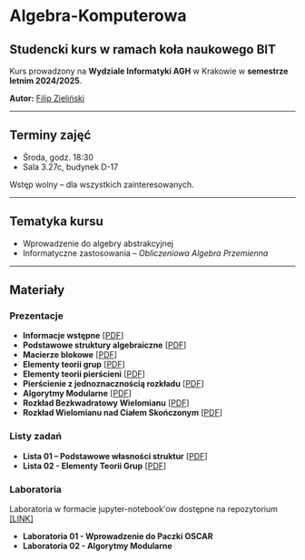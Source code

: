 # Algebra-Komputerowa

## Studencki kurs w ramach koła naukowego BIT

Kurs prowadzony na **Wydziale Informatyki AGH** w Krakowie w **semestrze letnim 2024/2025**.

**Autor:** [Filip Zieliński](https://github.com/mlodyjesienin)

---

## Terminy zajęć

- Środa, godz. 18:30
- Sala 3.27c, budynek D-17

Wstęp wolny – dla wszystkich zainteresowanych.

---

## Tematyka kursu

- Wprowadzenie do algebry abstrakcyjnej
- Informatyczne zastosowania – *Obliczeniowa Algebra Przemienna*

---

## Materiały

### Prezentacje

- **Informacje wstępne** [[PDF](https://mlodyjesienin.github.io/Algebra-Komputerowa/pdf/01wstep.pdf)]
- **Podstawowe struktury algebraiczne** [[PDF](https://mlodyjesienin.github.io/Algebra-Komputerowa/pdf/02powtorzenie.pdf)]
- **Macierze blokowe** [[PDF](https://mlodyjesienin.github.io/Algebra-Komputerowa/pdf/03blokowe-macierze.pdf)]
- **Elementy teorii grup** [[PDF](https://mlodyjesienin.github.io/Algebra-Komputerowa/pdf/04teoria-grup.pdf)]
- **Elementy teorii pierścieni** [[PDF](https://mlodyjesienin.github.io/Algebra-Komputerowa/pdf/05teoria-pierscieni.pdf)]
- **Pierścienie z jednoznacznością rozkładu** [[PDF](https://mlodyjesienin.github.io/Algebra-Komputerowa/pdf/06rozkladalnosc.pdf)]
- **Algorytmy Modularne** [[PDF](https://mlodyjesienin.github.io/Algebra-Komputerowa/pdf/07algorytmy-modularne.pdf)]
- **Rozkład Bezkwadratowy Wielomianu** [[PDF](https://mlodyjesienin.github.io/Algebra-Komputerowa/pdf/09rozklad-bezkwadraowy.pdf)]
- **Rozkład Wielomianu nad Ciałem Skończonym** [[PDF](https://mlodyjesienin.github.io/Algebra-Komputerowa/pdf/10rozklad-ciala-skonczone.pdf)]

### Listy zadań

- **Lista 01 – Podstawowe własności struktur** [[PDF](https://mlodyjesienin.github.io/Algebra-Komputerowa/pdf/zadania01.pdf)]
- **Lista 02 - Elementy Teorii Grup** [[PDF](https://mlodyjesienin.github.io/Algebra-Komputerowa/pdf/zadania02.pdf)]

### Laboratoria 

Laboratoria w formacie jupyter-notebook'ow dostępne na repozytorium [[LINK]](https://github.com/mlodyjesienin/AK-Laboratoria)

- **Laboratoria 01 - Wprowadzenie do Paczki OSCAR**
- **Laboratoria 02 - Algorytmy Modularne**
